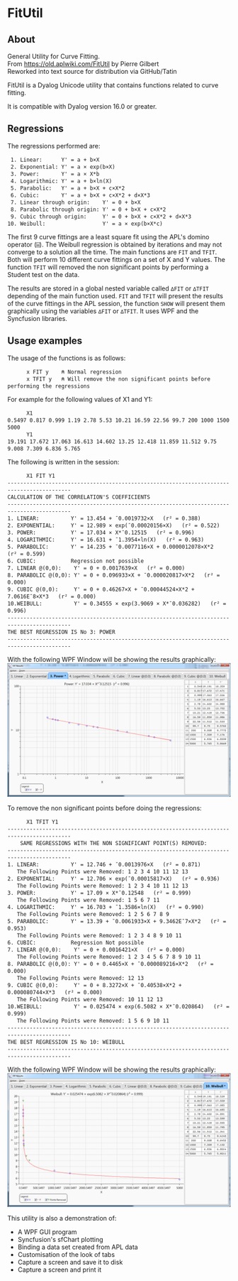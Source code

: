 
# FitUtil
## About
General Utility for Curve Fitting.  
From https://old.aplwiki.com/FitUtil by Pierre Gilbert  
Reworked into text source for distribution via GitHub/Tatin

FitUtil is a Dyalog Unicode utility that contains functions related to curve fitting.

It is compatible with Dyalog version 16.0 or greater.

## Regressions
The regressions performed are:
```
 1. Linear:      Y' = a + b×X
 2. Exponential: Y' = a × exp(b×X)
 3. Power:       Y' = a × X*b
 4. Logarithmic: Y' = a + b×ln(X)
 5. Parabolic:   Y' = a + b×X + c×X*2
 6. Cubic:       Y' = a + b×X + c×X*2 + d×X*3
 7. Linear through origin:    Y' = 0 + b×X
 8. Parabolic through origin: Y' = 0 + b×X + c×X*2
 9. Cubic through origin:     Y' = 0 + b×X + c×X*2 + d×X*3
10. Weibull:                  Y' = a × exp(b×X*c)
```
The first 9 curve fittings are a least square fit using the APL's domino operator (`⌹`). The Weibull regression is obtained by iterations and may not converge to a solution all the time. The main functions are `FIT` and `TFIT`. Both will perform 10 different curve fittings on a set of X and Y values. The function `TFIT` will removed the non significant points by performing a Student test on the data.

The results are stored in a global nested variable called `∆FIT` or `∆TFIT` depending of the main function used. `FIT` and `TFIT` will present the results of the curve fittings in the APL session, the function `SHOW` will present them graphically using the variables `∆FIT` or `∆TFIT`. It uses WPF and the Syncfusion libraries.

## Usage examples
The usage of the functions is as follows:
```APL
      x FIT y    ⍝ Normal regression
      x TFIT y   ⍝ Will remove the non significant points before performing the regressions
```
For example for the following values of X1 and Y1:
```APL
      X1
0.5497 0.817 0.999 1.19 2.78 5.53 10.21 16.59 22.56 99.7 200 1000 1500 5000
      Y1
19.191 17.672 17.063 16.613 14.602 13.25 12.418 11.859 11.512 9.75 9.008 7.309 6.836 5.765
```
The following is written in the session:
```APL
      X1 FIT Y1
------------------------------------------------------------------------------------------
CALCULATION OF THE CORRELATION'S COEFFICIENTS
------------------------------------------------------------------------------------------
1. LINEAR:          Y' = 13.454 + ¯0.0019732×X   (r² = 0.388)
2. EXPONENTIAL:     Y' = 12.989 × exp(¯0.00020156×X)   (r² = 0.522)
3. POWER:           Y' = 17.034 × X*¯0.12515   (r² = 0.996)
4. LOGARITHMIC:     Y' = 16.631 + ¯1.3954×ln(X)   (r² = 0.963)
5. PARABOLIC:       Y' = 14.235 + ¯0.0077116×X + 0.0000012078×X*2   (r² = 0.599)
6. CUBIC:           Regression not possible
7. LINEAR @(0,0):    Y' = 0 + 0.0017639×X   (r² = 0.000)
8. PARABOLIC @(0,0): Y' = 0 + 0.096933×X + ¯0.000020817×X*2   (r² = 0.000)
9. CUBIC @(0,0):     Y' = 0 + 0.46267×X + ¯0.00044524×X*2 + 7.0616E¯8×X*3   (r² = 0.000)
10.WEIBULL:          Y' = 0.34555 × exp(3.9069 × X*¯0.036282)   (r² = 0.996)
------------------------------------------------------------------------------------------
THE BEST REGRESSION IS No 3: POWER
------------------------------------------------------------------------------------------
```
With the following WPF Window will be showing the results graphically:
![WPF GUI window from the FIT function](https://raw.githubusercontent.com/rikedyp/FitUtil/main/FIT.png)

To remove the non significant points before doing the regressions:
```APL
      X1 TFIT Y1
------------------------------------------------------------------------------------------
    SAME REGRESSIONS WITH THE NON SIGNIFICANT POINT(S) REMOVED:
------------------------------------------------------------------------------------------
1. LINEAR:          Y' = 12.746 + ¯0.0013976×X   (r² = 0.871)
   The Following Points were Removed: 1 2 3 4 10 11 12 13
2. EXPONENTIAL:     Y' = 12.706 × exp(¯0.00015817×X)   (r² = 0.936)
   The Following Points were Removed: 1 2 3 4 10 11 12 13
3. POWER:           Y' = 17.09 × X*¯0.12548   (r² = 0.999)
   The Following Points were Removed: 1 5 6 7 11
4. LOGARITHMIC:     Y' = 16.703 + ¯1.3586×ln(X)   (r² = 0.990)
   The Following Points were Removed: 1 2 5 6 7 8 9
5. PARABOLIC:       Y' = 13.39 + ¯0.0061933×X + 9.3462E¯7×X*2   (r² = 0.953)
   The Following Points were Removed: 1 2 3 4 8 9 10 11
6. CUBIC:           Regression Not possible
7. LINEAR @(0,0):    Y' = 0 + 0.0016421×X   (r² = 0.000)
   The Following Points were Removed: 1 2 3 4 5 6 7 8 9 10 11
8. PARABOLIC @(0,0): Y' = 0 + 0.4465×X + ¯0.000089216×X*2   (r² = 0.000)
   The Following Points were Removed: 12 13
9. CUBIC @(0,0):     Y' = 0 + 8.3272×X + ¯0.40538×X*2 + 0.000080744×X*3   (r² = 0.000)
   The Following Points were Removed: 10 11 12 13
10.WEIBULL:          Y' = 0.025474 × exp(6.5082 × X*¯0.020864)   (r² = 0.999)
   The Following Points were Removed: 1 5 6 9 10 11
------------------------------------------------------------------------------------------
THE BEST REGRESSION IS No 10: WEIBULL
------------------------------------------------------------------------------------------
```
With the following WPF Window will be showing the results graphically:  
![WPF GUI window from the TFIT function](https://raw.githubusercontent.com/rikedyp/FitUtil/main/TFIT.png)

This utility is also a demonstration of:
- A WPF GUI program
- Syncfusion's sfChart plotting
- Binding a data set created from APL data
- Customisation of the look of tabs
- Capture a screen and save it to disk
- Capture a screen and print it
